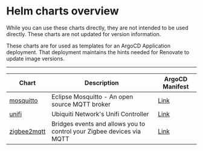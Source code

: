 # Helm charts overview

While you can use these charts directly, they are not intended to be used directly.  These charts are not updated for version information.

These charts are for used as templates for an ArgoCD Application deployment.  That deployment maintains the hints needed for Renovate to update image versions.

---

| Chart | Description | ArgoCD Manifest |
| ----- | ----------- |-----------------|
| [mosquitto](apps/mosquitto) | Eclipse Mosquitto - An open source MQTT broker | [Link](https://github.com/reefland/ansible-k3s-argocd-renovate/tree/master/_extra_apps/mosquitto-argocd-helm) |
| [unifi](apps/unifi) | Ubiquiti Network's Unifi Controller | [Link](https://github.com/reefland/ansible-k3s-argocd-renovate/tree/master/_extra_apps/unifi-controller-argocd-helm) |
| [zigbee2mqtt](apps/zigbee2mqtt) | Bridges events and allows you to control your Zigbee devices via MQTT | [Link](https://github.com/reefland/ansible-k3s-argocd-renovate/tree/master/_extra_apps/zigbee2mqtt-argocd-helm) |
